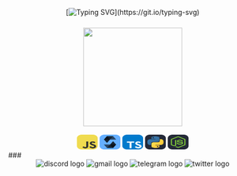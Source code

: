 <div align="center">

[![Typing SVG](https://readme-typing-svg.demolab.com?font=+&pause=300&weight=600&center=true&vCenter=true&color=0C84F7&width=435&lines=Hi%2C+There!+%F0%9F%91%8B;I+am+Ajay.;A+full+stack+web+developer.)](https://git.io/typing-svg)
  
</div>

###

<p align="center"><img src="https://media.tenor.com/V-Mag-MQ9J0AAAAd/chat.gif" height="200" width="200"/></p>
<div align="center">
  <img src="https://github.com/tandpfun/skill-icons/blob/main/icons/JavaScript.svg" height="30" width="42" alt="javascript logo"  />
  <img src="https://github.com/tandpfun/skill-icons/blob/main/icons/Solidity.svg" height="30" width="42" alt="solidity"  />
  <img src="https://github.com/tandpfun/skill-icons/blob/main/icons/TypeScript.svg" height="30" width="42" alt="typescript logo"  />
  <img src="https://github.com/tandpfun/skill-icons/blob/main/icons/Python-Dark.svg" height="30" width="42" alt="python logo"  />
  <img src="https://github.com/tandpfun/skill-icons/blob/main/icons/NodeJS-Dark.svg" height="30" width="42" alt="github logo"  />
</div>
###

<div align="center">
  <img src="https://img.shields.io/static/v1?message=Discord&logo=discord&label=&color=FFFFFF&logoColor=black&labelColor=&style=for-the-badge" height="35" alt="discord logo"  />
  <img src="https://img.shields.io/static/v1?message=Gmail&logo=gmail&label=&color=FFFFFF&logoColor=black&labelColor=&style=for-the-badge" height="35" alt="gmail logo"  />
  <img src="https://img.shields.io/static/v1?message=Telegram&logo=telegram&label=&color=FFFFFF&logoColor=black&labelColor=&style=for-the-badge" height="35" alt="telegram logo"  />
  <img src="https://img.shields.io/static/v1?message=Twitter&logo=twitter&label=&color=FFFFFF&logoColor=black&labelColor=&style=for-the-badge" height="35" alt="twitter logo"  />
  
</div>

###



